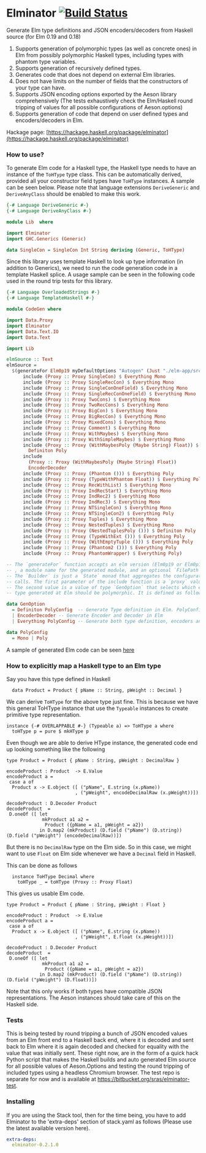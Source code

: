 # Elminator [![Build Status](https://travis-ci.com/sras/elminator.svg?branch=master)](https://travis-ci.com/sras/elminator)

Generate Elm type definitions and JSON encoders/decoders from Haskell source (for Elm 0.19 and 0.18)

1. Supports generation of polymorphic types (as well as concrete ones) in Elm from possibly polymorphic Haskell types, including types with phantom type variables.
2. Supports generation of recursively defined types.
3. Generates code that does not depend on external Elm libraries.
4. Does not have limits on the number of fields that the constructors of your type can have.
5. Supports JSON encoding options exported by the Aeson library comprehensively (The tests exhaustively check the Elm/Haskell round tripping of values for all possible configurations of Aeson.options)
6. Supports generation of code that depend on user defined types and encoders/decoders in Elm.

Hackage page: [https://hackage.haskell.org/package/elminator](https://hackage.haskell.org/package/elminator)

### How to use?

To generate Elm code for a Haskell type, the Haskell type needs to have an instance of the `ToHType` type class.
This can be automatically derived, provided all your constructor field types have `ToHType` instances. A sample can be seen below. Please note that language extensions `DeriveGeneric` and `DeriveAnyClass` should be enabled to make this work.

```haskell
{-# Language DeriveGeneric #-}
{-# Language DeriveAnyClass #-}

module Lib  where

import Elminator
import GHC.Generics (Generic)

data SingleCon = SingleCon Int String deriving (Generic, ToHType)

```

Since this library uses template Haskell to look up type information (in addition to Generics), we need to run the code generation code in a template Haskell splice. 
A usage sample can be seen in the following code used in the round trip tests for this library.


```haskell
{-# Language OverloadedStrings #-}
{-# Language TemplateHaskell #-}

module CodeGen where

import Data.Proxy
import Elminator
import Data.Text.IO
import Data.Text

import Lib

elmSource :: Text
elmSource =
  $(generateFor Elm0p19 myDefaultOptions "Autogen" (Just "./elm-app/src/Autogen.elm") $ do
      include (Proxy :: Proxy SingleCon) $ Everything Mono
      include (Proxy :: Proxy SingleRecCon) $ Everything Mono
      include (Proxy :: Proxy SingleConOneField) $ Everything Mono
      include (Proxy :: Proxy SingleRecConOneField) $ Everything Mono
      include (Proxy :: Proxy TwoCons) $ Everything Mono
      include (Proxy :: Proxy TwoRecCons) $ Everything Mono
      include (Proxy :: Proxy BigCon) $ Everything Mono
      include (Proxy :: Proxy BigRecCon) $ Everything Mono
      include (Proxy :: Proxy MixedCons) $ Everything Mono
      include (Proxy :: Proxy Comment) $ Everything Mono
      include (Proxy :: Proxy WithMaybes) $ Everything Mono
      include (Proxy :: Proxy WithSimpleMaybes) $ Everything Mono
      include (Proxy :: Proxy (WithMaybesPoly (Maybe String) Float)) $
        Definiton Poly
      include
        (Proxy :: Proxy (WithMaybesPoly (Maybe String) Float))
        EncoderDecoder
      include (Proxy :: Proxy (Phantom ())) $ Everything Poly
      include (Proxy :: Proxy (TypeWithPhantom Float)) $ Everything Poly
      include (Proxy :: Proxy RecWithList) $ Everything Mono
      include (Proxy :: Proxy IndRecStart) $ Everything Mono
      include (Proxy :: Proxy IndRec2) $ Everything Mono
      include (Proxy :: Proxy IndRec3) $ Everything Mono
      include (Proxy :: Proxy NTSingleCon) $ Everything Mono
      include (Proxy :: Proxy NTSingleCon2) $ Everything Poly
      include (Proxy :: Proxy Tuples) $ Everything Mono
      include (Proxy :: Proxy NestedTuples) $ Everything Mono
      include (Proxy :: Proxy (NestedTuplesPoly ())) $ Definiton Poly
      include (Proxy :: Proxy (TypeWithExt ())) $ Everything Poly
      include (Proxy :: Proxy (WithEmptyTuple ())) $ Everything Poly
      include (Proxy :: Proxy (Phantom2 ())) $ Everything Poly
      include (Proxy :: Proxy PhantomWrapper) $ Everything Poly)

-- The `generateFor` function accepts an elm version (Elm0p19 or Elm0p18), a value of type `Options` from the Aeson library
-- , a module name for the generated module, and an optional `FilePath` to which the generated source will be written to, and a `Builder` value.
-- The `Builder` is just a `State` monad that aggregates the configuration parameters from the include
-- calls. The first parameter of the include function is a `proxy` value that denotes the type that requires Elm code generation.
-- The second value is a value of type `GenOption` that selects which entities needs to be generation, and also selects if the
-- type generated at Elm should be polymorphic. It is defined as follows.

data GenOption
  = Definiton PolyConfig  -- Generate Type definition in Elm. PolyConfig field decides if the type has to be polymorphic
  | EncoderDecoder -- Generate Encoder and Decoder in Elm
  | Everything PolyConfig -- Generate both type definition, encoders and decoders. PolyConfig field decides if the type has to be polymorphic.

data PolyConfig
  = Mono | Poly 
```

A sample of generated Elm code can be seen [here](https://bitbucket.org/sras/elminator-test/src/master/elm-app/src/Autogen.elm)

### How to explicitly map a Haskell type to an Elm type

Say you have this type defined in Haskell

```
  data Product = Product { pName :: String, pWeight :: Decimal }
```

We can derive `ToHType` for the above type just fine. This is because we have this general ToHType instance that use the `Typeable` instances to create primitive type representation.

```
instance {-# OVERLAPPABLE #-} (Typeable a) => ToHType a where
  toHType p = pure $ mkHType p
```

Even though we are able to derive HType instance, the generated code end up looking something like the following

```
type Product = Product { pName : String, pWeight : DecimalRaw } 

encodeProduct : Product  -> E.Value
encodeProduct a = 
 case a of
  Product x -> E.object ([ ("pName", E.string (x.pName))
                         , ("pWeight", encodeDecimalRaw (x.pWeight))])

decodeProduct : D.Decoder Product 
decodeProduct  = 
 D.oneOf ([ let
             mkProduct a1 a2 = 
              Product ({pName = a1, pWeight = a2})
            in D.map2 (mkProduct) (D.field ("pName") (D.string)) (D.field ("pWeight") (encodeDecimalRaw))])
```

But there is no `DecimalRaw` type on the Elm side. So in this case, we might want to use `Float` on Elm side whenever we have a `Decimal` field in Haskell.

This can be done as follows

```
  instance ToHType Decimal where
    toHType _ = toHType (Proxy :: Proxy Float)
```

This gives us usable Elm code.

```
type Product = Product { pName : String, pWeight : Float } 

encodeProduct : Product  -> E.Value
encodeProduct a = 
 case a of
  Product x -> E.object ([ ("pName", E.string (x.pName))
                         , ("pWeight", E.float (x.pWeight))])

decodeProduct : D.Decoder Product 
decodeProduct  = 
 D.oneOf ([ let
             mkProduct a1 a2 = 
              Product ({pName = a1, pWeight = a2})
            in D.map2 (mkProduct) (D.field ("pName") (D.string)) (D.field ("pWeight") (D.float))])
```

Note that this only works if both types have compatible JSON representations. The Aeson instances
should take care of this on the Haskell side.

### Tests

This is being tested by round tripping a bunch of JSON encoded values from an Elm front end to a Haskell back end, where it is decoded and sent back to Elm where it is again decoded and checked for equality with the value that was initially sent. These right now, are in the form of a quick hack Python script that makes the Haskell builds and auto generated Elm source for all possible values of Aeson.Options and testing the round tripping of included types using a headless Chromium browser. The test repo is separate for now and is available at https://bitbucket.org/sras/elminator-test.

### Installing

If you are using the Stack tool, then for the time being, you have to add Elminator to the 'extra-deps' section of stack.yaml as follows (Please use the latest available version here).

```yaml
extra-deps:
  elminator-0.2.1.0
```

